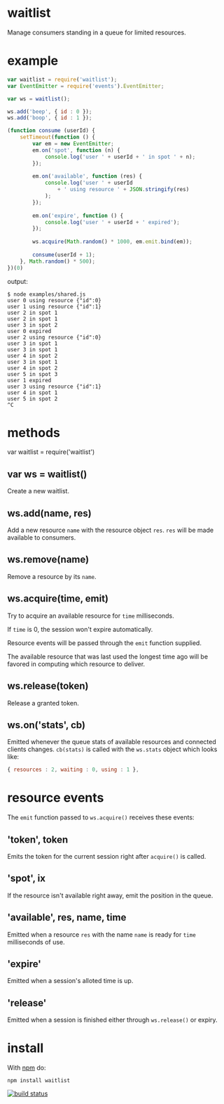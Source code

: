 waitlist
========

Manage consumers standing in a queue for limited resources.

example
=======

``` js
var waitlist = require('waitlist');
var EventEmitter = require('events').EventEmitter;

var ws = waitlist();

ws.add('beep', { id : 0 });
ws.add('boop', { id : 1 });

(function consume (userId) {
    setTimeout(function () {
        var em = new EventEmitter;
        em.on('spot', function (n) {
            console.log('user ' + userId + ' in spot ' + n);
        });
        
        em.on('available', function (res) {
            console.log('user ' + userId
                + ' using resource ' + JSON.stringify(res)
            );
        });
        
        em.on('expire', function () {
            console.log('user ' + userId + ' expired');
        });
        
        ws.acquire(Math.random() * 1000, em.emit.bind(em));
        
        consume(userId + 1);
    }, Math.random() * 500);
})(0)
```

output:

```
$ node examples/shared.js 
user 0 using resource {"id":0}
user 1 using resource {"id":1}
user 2 in spot 1
user 2 in spot 1
user 3 in spot 2
user 0 expired
user 2 using resource {"id":0}
user 3 in spot 1
user 3 in spot 1
user 4 in spot 2
user 3 in spot 1
user 4 in spot 2
user 5 in spot 3
user 1 expired
user 3 using resource {"id":1}
user 4 in spot 1
user 5 in spot 2
^C
```

methods
=======

var waitlist = require('waitlist')

var ws = waitlist()
-------------------

Create a new waitlist.

ws.add(name, res)
-----------------

Add a new resource `name` with the resource object `res`.
`res` will be made available to consumers.

ws.remove(name)
---------------

Remove a resource by its `name`.

ws.acquire(time, emit)
----------------------

Try to acquire an available resource for `time` milliseconds.

If `time` is 0, the session won't expire automatically.

Resource events will be passed through the `emit` function supplied.

The available resource that was last used the longest time ago will be favored
in computing which resource to deliver.

ws.release(token)
-----------------

Release a granted token.

ws.on('stats', cb)
------------------

Emitted whenever the queue stats of available resources and connected clients
changes. `cb(stats)` is called with the `ws.stats` object which looks like:

``` js
{ resources : 2, waiting : 0, using : 1 },
```

resource events
===============

The `emit` function passed to `ws.acquire()` receives these events:

'token', token
--------------

Emits the token for the current session right after `acquire()` is called.

'spot', ix
----------

If the resource isn't available right away, emit the position in the queue.

'available', res, name, time
----------------------------

Emitted when a resource `res` with the name `name` is ready for `time`
milliseconds of use.

'expire'
--------

Emitted when a session's alloted time is up.

'release'
---------

Emitted when a session is finished either through `ws.release()` or expiry.

install
=======

With [npm](http://npmjs.org) do:

```
npm install waitlist
```

[![build status](https://secure.travis-ci.org/substack/node-waitlist.png)](http://travis-ci.org/substack/node-waitlist)
